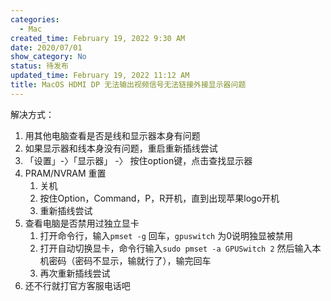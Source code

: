 ```yaml
---
categories:
  - Mac
created_time: February 19, 2022 9:30 AM
date: 2020/07/01
show_category: No
status: 待发布
updated_time: February 19, 2022 11:12 AM
title: MacOS HDMI DP 无法输出视频信号无法链接外接显示器问题
---
```



解决方式：

1. 用其他电脑查看是否是线和显示器本身有问题
2. 如果显示器和线本身没有问题，重启重新插线尝试
3. 「设置」-〉「显示器」 -〉 按住option键，点击查找显示器
4. PRAM/NVRAM 重置
    1. 关机
    2. 按住Option，Command，P，R开机，直到出现苹果logo开机
    3. 重新插线尝试
5. 查看电脑是否禁用过独立显卡
    1. 打开命令行，输入`pmset -g` 回车，`gpuswitch` 为0说明独显被禁用
    2. 打开自动切换显卡，命令行输入`sudo pmset -a GPUSwitch 2` 然后输入本机密码（密码不显示，输就行了），输完回车
    3. 再次重新插线尝试
6. 还不行就打官方客服电话吧